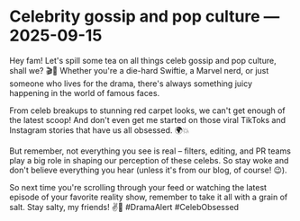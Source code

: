 # Celebrity gossip and pop culture — 2025-09-15

Hey fam! Let's spill some tea on all things celeb gossip and pop culture, shall we? 🎬🌟 Whether you're a die-hard Swiftie, a Marvel nerd, or just someone who lives for the drama, there's always something juicy happening in the world of famous faces.

From celeb breakups to stunning red carpet looks, we can't get enough of the latest scoop! And don't even get me started on those viral TikToks and Instagram stories that have us all obsessed. 🌍💥

But remember, not everything you see is real – filters, editing, and PR teams play a big role in shaping our perception of these celebs. So stay woke and don't believe everything you hear (unless it's from our blog, of course! 😉).

So next time you're scrolling through your feed or watching the latest episode of your favorite reality show, remember to take it all with a grain of salt. Stay salty, my friends! ✌️💋 #DramaAlert #CelebObsessed